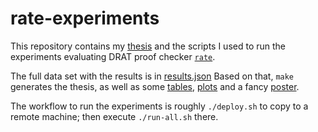 # rate-experiments

This repository contains my [thesis](./thesis.pdf) and the scripts I used
to run the experiments evaluating DRAT proof checker [`rate`].

The full data set with the results is in [results.json](./results.json)
Based on that, `make` generates the thesis, as well as some [tables](./t),
[plots](./p) and a fancy [poster](./poster/poster.pdf).

The workflow to run the experiments is roughly `./deploy.sh` to copy to a
remote machine; then execute `./run-all.sh` there.

[`rate`]: <https://github.com/krobelus/rate>
